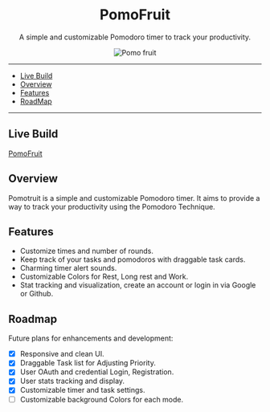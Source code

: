 <h1 align="center">PomoFruit</h1>
<p align="center">A simple and customizable Pomodoro timer to track your productivity.</p>


<div float="left" align="center">
  <img alt="Pomo fruit" src="https://github.com/JoHena/Pomodoro/assets/80927773/7e3074f5-b6ef-45e9-9a74-6077fff67049">
</div>



---
- [Live Build](#live-build)
- [Overview](#overview)
- [Features](#features)
- [RoadMap](#roadmap)
---

## Live Build
[PomoFruit](https://pomo-fruit.vercel.app)

## Overview

Pomotruit is a simple and customizable Pomodoro timer. It aims to provide a way to track your productivity using the Pomodoro Technique.

## Features

- Customize times and number of rounds.
- Keep track of your tasks and pomodoros with draggable task cards.
- Charming timer alert sounds.
- Customizable Colors for Rest, Long rest and Work.
- Stat tracking and visualization, create an account or login in via Google or Github.

## Roadmap
Future plans for enhancements and development:
  - [X] Responsive and clean UI.
  - [x] Draggable Task list for Adjusting Priority.
  - [X] User OAuth and credential Login, Registration.
  - [x] User stats tracking and display.
  - [x] Customizable timer and task settings.
  - [ ] Customizable background Colors for each mode.
